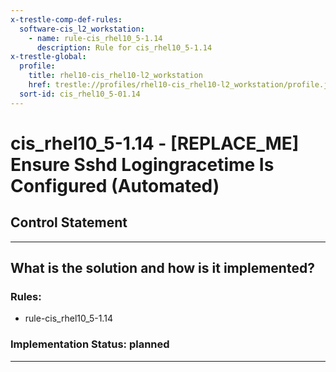 ```yaml
---
x-trestle-comp-def-rules:
  software-cis_l2_workstation:
    - name: rule-cis_rhel10_5-1.14
      description: Rule for cis_rhel10_5-1.14
x-trestle-global:
  profile:
    title: rhel10-cis_rhel10-l2_workstation
    href: trestle://profiles/rhel10-cis_rhel10-l2_workstation/profile.json
  sort-id: cis_rhel10_5-01.14
---
```


# cis_rhel10_5-1.14 - \[REPLACE_ME\] Ensure Sshd Logingracetime Is Configured (Automated)

## Control Statement

______________________________________________________________________

## What is the solution and how is it implemented?

<!-- For implementation status enter one of: implemented, partial, planned, alternative, not-applicable -->

<!-- Note that the list of rules under ### Rules: is read-only and changes will not be captured after assembly to JSON -->

<!-- Add control implementation description here for control: cis_rhel10_5-1.14 -->

### Rules:

  - rule-cis_rhel10_5-1.14

### Implementation Status: planned

______________________________________________________________________
